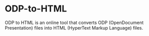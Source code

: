 # ODP-to-HTML
ODP to HTML is an online tool that converts ODP (OpenDocument Presentation) files into HTML (HyperText Markup Language) files.
